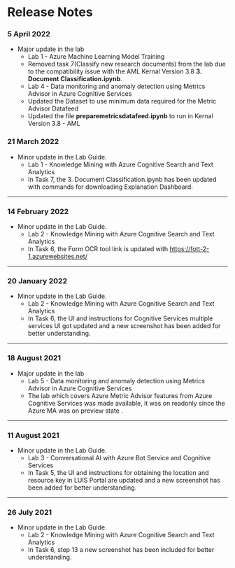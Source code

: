 # Release Notes

### 5 April 2022
* Major update in the lab
  * Lab 1 - Azure Machine Learning Model Training
   - Removed task 7(Classify new research documents) from the lab due to the compatibility issue with the AML Kernal Version 3.8 **3. Document Classification.ipynb**.
  * Lab 4 - Data monitoring and anomaly detection using Metrics Advisor in Azure Cognitive Services
   - Updated the Dataset to use minimum data required for the Metric Advisor Datafeed
   - Updated the file **preparemetricsdatafeed.ipynb** to run in Kernal Version 3.8 - AML

### 21 March 2022
* Minor update in the Lab Guide.
  * Lab 1 - Knowledge Mining with Azure Cognitive Search and Text Analytics
   - In Task 7, the 3. Document Classification.ipynb has been updated with commands for downloading Explanation Dashboard.
-----------------------------------------------------------------

### 14 February 2022
* Minor update in the Lab Guide.
  * Lab 2 - Knowledge Mining with Azure Cognitive Search and Text Analytics
   - In Task 6, the Form OCR tool link is updated with https://fott-2-1.azurewebsites.net/
-----------------------------------------------------------------

### 20 January 2022
* Minor update in the Lab Guide.
  * Lab 2 - Knowledge Mining with Azure Cognitive Search and Text Analytics
   - In Task 6, the UI and instructions for Cognitive Services multiple services UI got updated and a new screenshot has been added for better understanding. 
-----------------------------------------------------------------

### 18 August 2021
* Major update in the lab
  * Lab 5 - Data monitoring and anomaly detection using Metrics Advisor in Azure Cognitive Services
   - The lab which covers Azure Metric Advisor features from Azure Cognitive Services was made available, it was on readonly since the Azure MA was on preview state
.
-----------------------------------------------------------------

### 11 August 2021
* Minor update in the Lab Guide.
  * Lab 3 - Conversational AI with Azure Bot Service and Cognitive Services
   - In Task 5, the UI and instructions for obtaining the location and resource key in LUIS Portal are updated and a new screenshot has been added for better understanding. 
-----------------------------------------------------------------

### 26 July 2021
* Minor update in the Lab Guide.
  * Lab 2 - Knowledge Mining with Azure Cognitive Search and Text Analytics
   - In Task 6, step 13 a new screenshot has been included for better understanding.
